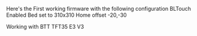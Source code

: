 Here's the First working firmware with the following configuration
BLTouch Enabled
Bed set to 310x310
Home offset -20,-30

Working with BTT TFT35 E3 V3 
